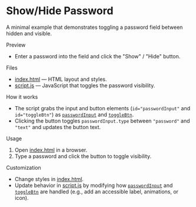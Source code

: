 # Show/Hide Password

A minimal example that demonstrates toggling a password field between hidden and visible.

Preview
- Enter a password into the field and click the "Show" / "Hide" button.

Files
- [index.html](index.html) — HTML layout and styles.
- [script.js](script.js) — JavaScript that toggles the password visibility.

How it works
- The script grabs the input and button elements (`id="passwordInput"` and `id="toggleBtn"`) as [`passwordInput`](script.js) and [`toggleBtn`](script.js).
- Clicking the button toggles `passwordInput.type` between `"password"` and `"text"` and updates the button text.

Usage
1. Open [index.html](index.html) in a browser.
2. Type a password and click the button to toggle visibility.

Customization
- Change styles in [index.html](index.html).
- Update behavior in [script.js](script.js) by modifying how [`passwordInput`](script.js) and [`toggleBtn`](script.js) are handled (e.g., add an accessible label, animations, or icon).
